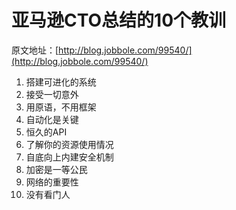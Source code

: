 # 亚马逊CTO总结的10个教训
原文地址：[http://blog.jobbole.com/99540/](http://blog.jobbole.com/99540/)

1. 搭建可进化的系统
2. 接受一切意外
3. 用原语，不用框架
4. 自动化是关键
5. 恒久的API
6. 了解你的资源使用情况
7.  自底向上内建安全机制
8.  加密是一等公民
9.  网络的重要性
10.  没有看门人

